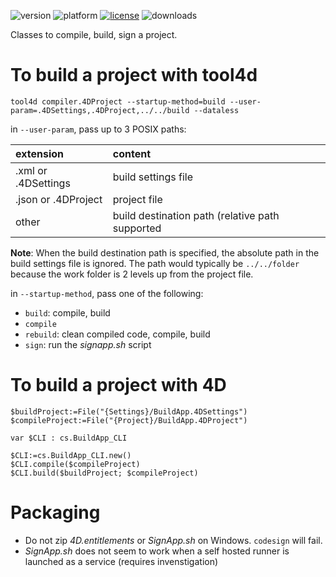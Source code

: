![version](https://img.shields.io/badge/version-20%2B-E23089)
![platform](https://img.shields.io/static/v1?label=platform&message=mac-intel%20|%20mac-arm%20|%20win-64&color=blue)
[![license](https://img.shields.io/github/license/miyako/4d-class-compiler)](LICENSE)
![downloads](https://img.shields.io/github/downloads/miyako/4d-class-compiler/total)

Classes to compile, build, sign a project.

# To build a project with tool4d

```
tool4d compiler.4DProject --startup-method=build --user-param=.4DSettings,.4DProject,../../build --dataless
```

in `--user-param`, pass up to 3 POSIX paths:

|extension|content|
|:-|:-|
|.xml or .4DSettings|build settings file|
|.json or .4DProject|project file|
|other|build destination path (relative path supported|

**Note**: When the build destination path is specified, the absolute path in the build settings file is ignored. The path would typically be `../../folder` because the work folder is 2 levels up from the project file.

in `--startup-method`, pass one of the following:

* `build`: compile, build
* `compile` 
* `rebuild`: clean compiled code, compile, build
* `sign`: run the *signapp.sh* script

# To build a project with 4D

```4d
$buildProject:=File("{Settings}/BuildApp.4DSettings")
$compileProject:=File("{Project}/BuildApp.4DProject")

var $CLI : cs.BuildApp_CLI

$CLI:=cs.BuildApp_CLI.new()
$CLI.compile($compileProject)
$CLI.build($buildProject; $compileProject)
```

# Packaging

* Do not zip *4D.entitlements* or *SignApp.sh* on Windows. `codesign` will fail.
* *SignApp.sh* does not seem to work when a self hosted runner is launched as a service (requires invenstigation)
